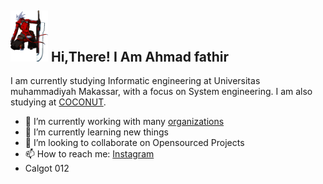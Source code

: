 <h2> <img src="https://github.com/AhmadFathir/AhmadFathir/blob/main/Ragna%20the%20Bloodedge%20(BlazBlue)%20GIF%20Animations%20(1).gif" width="60" /> Hi,There! I Am Ahmad fathir </h2>

I am currently studying Informatic engineering at Universitas muhammadiyah Makassar, with a focus on System engineering. I am also studying at [COCONUT](https://Coconut.or.id).


- 🔭 I’m currently working with many [organizations](https://coconut.or.id/contact)
- 🌱 I’m currently learning new things
- 👯 I’m looking to collaborate on Opensourced Projects
- 📫 How to reach me: [Instagram](https://www.instagram.com/ahmadfathir19/)
-  Calgot 012
